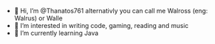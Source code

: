 - 👋 Hi, I’m @Thanatos761 alternativly you can call me Walross (eng: Walrus) or Walle
- 👀 I’m interested in writing code, gaming, reading and music
- 🌱 I’m currently learning Java


<!---
Thanatos761/Thanatos761 is a ✨ special ✨ repository because its `README.md` (this file) appears on your GitHub profile.
You can click the Preview link to take a look at your changes.
--->
